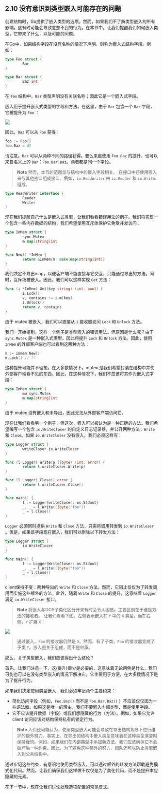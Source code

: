 ## 2.10 没有意识到类型嵌入可能存在的问题

创建结构时，Go提供了嵌入类型的选项。然而，如果我们不了解类型嵌入的所有影响，这有时可能会导致意想不到的行为。在本节中，让我们提醒我们如何嵌入类型，它带来了什么，以及可能的问题。

在Go中，如果结构字段在没有名称的情况下声明，则称为嵌入式结构字段。例如：

```go
type Foo struct {
        Bar
}

type Bar struct {
        Baz int
}
```

在 `Foo` 结构中，`Bar` 类型声明没有关联名称；因此它是一个嵌入式字段。

嵌入用于提升嵌入式类型的字段和方法。在这里，由于 `Bar` 包含一个 `Baz` 字段，它被提升为 `Foo` ：

![](https://img.exciting.net.cn/2.png)

因此，`Baz` 可以从 `Foo` 获得：

```go
foo := Foo{}
foo.Baz = 42
```

请注意，`Baz` 可以从两种不同的路径获得。要么来自使用 `Foo.Baz` 的提升，也可以来自名义上的 `Bar`：`Foo.Bar.Baz`。两者都是同一个字段。

> **Note** 然而，本节的范围仅与结构中的嵌入字段相关。
> 在接口中还使用嵌入来与其他接口组成接口。例如，`io.ReadWriter` 由 `io.Reader` 和 `io.Writer` 组成。

```go
type ReadWriter interface {
        Reader
        Writer
}
```

现在我们提醒自己什么是嵌入式类型，让我们看看错误用法的例子。我们将实现一个包含一些内存数据的结构，我们希望使用互斥体保护它免受并发访问：

```go
type InMem struct {
        sync.Mutex
        m map[string]int
}

func New() *InMem {
        return &InMem{m: make(map[string]int)}
}
```

我们决定不导出map，以便客户端不能直接与它交互，只能通过导出的方法。同时，互斥场被嵌入。因此，我们可以这样实现 `Get` 方法：

```go
func (i *InMem) Get(key string) (int, bool) {
        i.Lock()
        v, contains := i.m[key]
        i.Unlock()
        return v, contains
}		
```

由于 mutex 被嵌入，我们可以直接从 `i` 接收器访问 `Lock` 和 `Unlock` 方法。

我们一开始提到，这样一个例子是类型嵌入的错误用法。但原因是什么呢？由于 `sync.Mutex` 是一种嵌入式类型，因此将提升 `Lock` 和 `Unlock` 方法。因此，使用 `InMem` 的外部客户端也可以看到这两种方法：

```go
m := inmem.New()
m.Lock() // ??
```

这种提升可能并不理想。在大多数情况下，mutex 是我们希望封装在结构中并使外部客户端看不见的东西。因此，在这种情况下，我们不应该将其作为嵌入式字段：

```go
type InMem struct {
        mu sync.Mutex
        m map[string]int
}
```

由于 mutex 没有嵌入和未导出，因此无法从外部客户端访问它。

现在让我们看看另一个例子，但这次，嵌入可以被认为是一种正确的方法。我们希望编写一个包含 `io.WriteCloser` 的自定义日志记录器，并公开两种方法：`Write` 和 `Close`。如果 `io.WriteCloser` 没有嵌入，我们必须这样写：

```go
type Logger struct {
        writeCloser io.WriteCloser
}

func (l Logger) Write(p []byte) (int, error) {
        return l.writeCloser.Write(p)
}

func (l Logger) Close() error {
        return l.writeCloser.Close()
}

func main() {
        l := Logger{writeCloser: os.Stdout}
        _, _ = l.Write([]byte("foo"))
        _ = l.Close()
}
```

`Logger` 必须同时提供 `Write` 和 `Close` 方法，只需将调用转发到 `io.WriteCloser` 。但是，如果该字段现在嵌入，我们可以删除以下转发方法：

```go
type Logger struct {
        io.WriteCloser
}

func main() {
        l := Logger{WriteCloser: os.Stdout}
        _, _ = l.Write([]byte("foo"))
        _ = l.Close()
}

```

client保持不变：两种导出的 `Write` 和 `Close` 方法。然而，它阻止仅仅为了转发调用而实施这些额外的方法。此外，随着 `Write` 和 `Close` 的提升，这意味着 `Logger` 满足 `io.WriteCloser` 接口。

> **Note** 将嵌入与OOP子类化区分开来有时会令人困惑。主要区别在于谁是方法的接收者。
> 让我们看看下图。左侧表示嵌入在 `Y` 中的 `X` 类型，而在右侧，`Y` 扩展 `X`：

![](https://img.exciting.net.cn/3.png)

> 通过嵌入，`Foo` 的接收器仍然是 `X`。然而，有了子类，`Foo` 的接收器变成了子类 `Y`。嵌入是关于组成，而不是继承。

那么，关于类型嵌入，我们应该得出什么结论？

首先，让我们注意一下，这(提升)很少是必要的，这意味着无论用例是什么，我们可能也可以在没有类型嵌入的情况下解决它。它主要用于方便，在大多数情况下是为了提升行为。

如果我们决定使用类型嵌入，我们必须牢记两个主要约束：

* 简化访问字段（例如，`Foo.Baz()` 而不是 `Foo.Bar.Baz()` ）不应该仅仅因为一些语法糖。如果这是唯一的理由，我们不要嵌入内部类型，而是使用字段。
* 它不应该提升数据（字段）或我们想隐藏的行为（方法）。例如，如果它允许 client 访问应该对结构保持私有的锁定行为。

> **Note** 人们还可能认为，使用类型嵌入可能会导致在导出结构背景下进行维护的额外努力。事实上，在导出的结构中嵌入类型意味着在这种类型演变时保持谨慎。例如，如果我们在内部类型中添加新方法，我们应该确保它不会破坏后一种约束。因此，为了避免这种额外的努力，团队还可以防止类型嵌入到公共结构中。

通过牢记这些约束，有意识地使用类型嵌入，可以通过额外的转发方法帮助避免模式化代码。然而，让我们确保我们这样做不仅仅是为了美化代码，而不是提升本应隐藏的元素。

在下一节中，现在让我们讨论处理选项配置的常见模式。